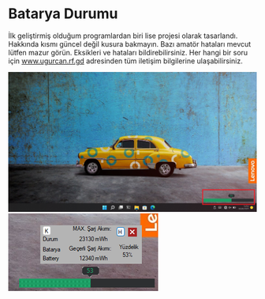 # Batarya Durumu
 
İlk geliştirmiş olduğum programlardan biri lise projesi olarak tasarlandı.
Hakkında kısmı güncel değil kusura bakmayın.
Bazı amatör hataları mevcut lütfen mazur görün. 
Eksikleri ve hataları bildirebilirsiniz.
Her hangi bir soru için www.ugurcan.rf.gd adresinden tüm iletişim bilgilerine ulaşabilirsiniz.

![](/Screen/Screen1.png)
![](/Screen/Screen2.png)
